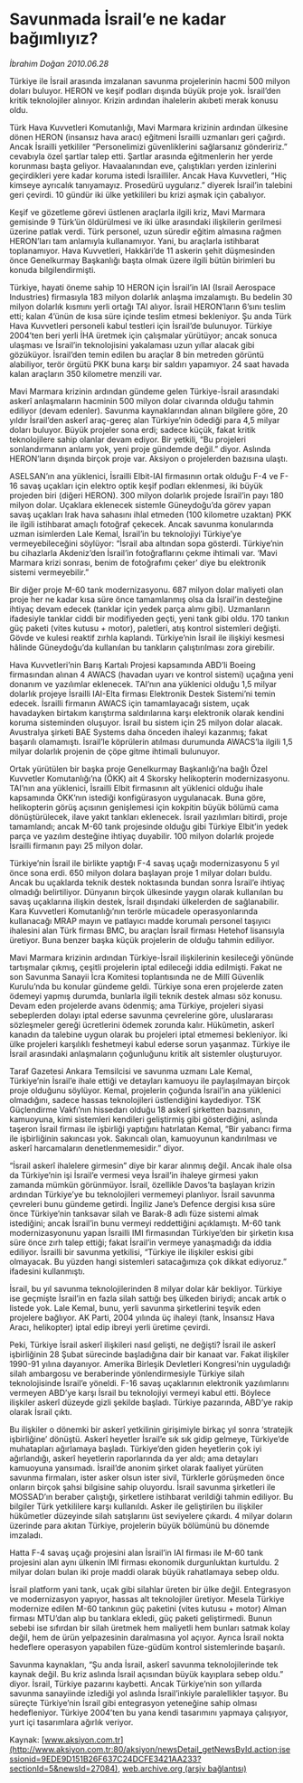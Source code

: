 # Savunmada İsrail’e ne kadar bağımlıyız?

*İbrahim Doğan 2010.06.28*

<font class="agenda2NewsSpot">
 Türkiye ile İsrail arasında imzalanan savunma projelerinin hacmi 500 milyon doları buluyor. HERON ve keşif podları dışında büyük proje yok. İsrail’den kritik teknolojiler alınıyor. Krizin ardından ihalelerin akıbeti merak konusu oldu.
</font>
<font class="newsDetail">
 <p>
  <p class="MsoNormal">
   Türk Hava Kuvvetleri Komutanlığı, Mavi Marmara krizinin ardından ülkesine dönen HERON (insansız hava aracı) eğitmeni İsrailli uzmanları geri çağırdı. Ancak İsrailli yetkililer “Personelimizi güvenliklerini sağlarsanız göndeririz.” cevabıyla özel şartlar talep etti. Şartlar arasında eğitmenlerin her yerde korunması başta geliyor. Havaalanından eve, çalıştıkları yerden izinlerini geçirdikleri yere kadar koruma istedi İsrailliler. Ancak Hava Kuvvetleri, “Hiç kimseye ayrıcalık tanıyamayız. Prosedürü uygularız.” diyerek İsrail’in talebini geri çevirdi. 10 gündür iki ülke yetkilileri bu krizi aşmak için çabalıyor.
  </p>
  <p class="MsoNormal">
   Keşif ve gözetleme görevi üstlenen araçlarla ilgili kriz, Mavi Marmara gemisinde 9 Türk’ün öldürülmesi ve iki ülke arasındaki ilişkilerin gerilmesi üzerine patlak verdi. Türk personel, uzun süredir eğitim almasına rağmen HERON’ları tam anlamıyla kullanamıyor. Yani, bu araçlarla istihbarat toplanamıyor. Hava Kuvvetleri, Hakkâri’de 11 askerin şehit düşmesinden önce Genelkurmay Başkanlığı başta olmak üzere ilgili bütün birimleri bu konuda bilgilendirmişti.
  </p>
  <p class="MsoNormal">
   Türkiye, hayati öneme sahip 10 HERON için İsrail’in IAI (Israil Aerospace Industries) firmasıyla 183 milyon dolarlık anlaşma imzalamıştı. Bu bedelin 30 milyon dolarlık kısmını yerli ortağı TAI alıyor. İsrail HERON’ların 6’sını teslim etti; kalan 4’ünün de kısa süre içinde teslim etmesi bekleniyor. Şu anda Türk Hava Kuvvetleri personeli kabul testleri için İsrail’de bulunuyor. Türkiye 2004’ten beri yerli İHA üretmek için çalışmalar yürütüyor; ancak sonuca ulaşması ve İsrail’in teknolojisini yakalaması uzun yıllar alacak gibi gözüküyor. İsrail’den temin edilen bu araçlar 8 bin metreden görüntü alabiliyor, terör örgütü PKK buna karşı bir saldırı yapamıyor. 24 saat havada kalan araçların 350  kilometre menzili var.
  </p>
  <p class="MsoNormal">
   Mavi Marmara krizinin ardından gündeme gelen Türkiye-İsrail arasındaki askerî anlaşmaların hacminin 500 milyon dolar civarında olduğu tahmin ediliyor (devam edenler). Savunma kaynaklarından alınan bilgilere göre, 20 yıldır İsrail’den askerî araç-gereç alan Türkiye’nin ödediği para 4,5 milyar doları buluyor. Büyük projeler sona erdi; sadece küçük, fakat kritik teknolojilere sahip olanlar devam ediyor. Bir yetkili, “Bu projeleri sonlandırmanın anlamı yok, yeni proje gündemde değil.” diyor. Aslında HERON’ların dışında birçok proje var. Aksiyon o projelerden bazısına ulaştı.
  </p>
  <p class="MsoNormal">
   ASELSAN’ın ana yüklenici, İsrailli Elbit-IAI firmasının ortak olduğu F-4 ve F-16 savaş uçakları için elektro optik keşif podları eklenmesi, iki büyük projeden biri (diğeri HERON). 300 milyon dolarlık projede İsrail’in payı 180 milyon dolar. Uçaklara eklenecek sistemle Güneydoğu’da görev yapan savaş uçakları Irak hava sahasını ihlal etmeden (100 kilometre uzaktan) PKK ile ilgili istihbarat amaçlı fotoğraf çekecek. Ancak savunma konularında uzman isimlerden Lale Kemal, İsrail’in bu teknolojiyi Türkiye’ye vermeyebileceğini söylüyor: “İsrail aba altından sopa gösterdi. Türkiye’nin bu cihazlarla Akdeniz’den İsrail’in fotoğraflarını çekme ihtimali var. ‘Mavi Marmara krizi sonrası, benim de fotoğrafımı çeker’ diye bu elektronik sistemi vermeyebilir.”
  </p>
  <p class="MsoNormal">
   Bir diğer proje M-60 tank modernizasyonu. 687 milyon dolar maliyeti olan proje her ne kadar kısa süre önce tamamlanmış olsa da İsrail’in desteğine ihtiyaç devam edecek (tanklar için yedek parça alımı gibi). Uzmanların ifadesiyle tanklar ciddi bir modifiyeden geçti, yeni tank gibi oldu. 170 tankın güç paketi (vites kutusu + motor), paletleri, atış kontrol sistemleri değişti. Gövde ve kulesi reaktif zırhla kaplandı. Türkiye’nin İsrail ile ilişkiyi kesmesi hâlinde Güneydoğu’da kullanılan bu tankların çalıştırılması zora girebilir.
  </p>
  <p class="MsoNormal">
   Hava Kuvvetleri’nin Barış Kartalı Projesi kapsamında ABD’li Boeing firmasından alınan 4 AWACS (havadan uyarı ve kontrol sistemi) uçağına yeni donanım ve yazılımlar eklenecek. TAI’nın ana yüklenici olduğu 1,5 milyar dolarlık projeye İsrailli IAI-Elta firması Elektronik Destek Sistemi’ni temin edecek. İsrailli firmanın AWACS için tamamlayacağı sistem, uçak havadayken birtakım karıştırma saldırılarına karşı elektronik olarak kendini koruma sisteminden oluşuyor. İsrail bu sistem için 25 milyon dolar alacak. Avustralya şirketi BAE Systems daha önceden ihaleyi kazanmış; fakat başarılı olamamıştı. İsrail’le köprülerin atılması durumunda AWACS’la ilgili 1,5 milyar dolarlık projenin de çöpe gitme ihtimali bulunuyor.
  </p>
  <p class="MsoNormal">
   Ortak yürütülen bir başka proje Genelkurmay Başkanlığı’na bağlı Özel Kuvvetler Komutanlığı’na (ÖKK) ait 4 Skorsky helikopterin modernizasyonu. TAI’nın ana yüklenici, İsrailli Elbit firmasının alt yüklenici olduğu ihale kapsamında ÖKK’nın istediği konfigürasyon uygulanacak. Buna göre, helikopterin görüş açısının genişlemesi için kokpitin büyük bölümü cama dönüştürülecek, ilave yakıt tankları eklenecek. İsrail yazılımları bitirdi, proje tamamlandı; ancak M-60 tank projesinde olduğu gibi Türkiye Elbit’in yedek parça ve yazılım desteğine ihtiyaç duyabilir. 100 milyon dolarlık projede İsrailli firmanın payı 25 milyon dolar.
  </p>
  <p class="MsoNormal">
   Türkiye’nin İsrail ile birlikte yaptığı F-4 savaş uçağı modernizasyonu 5 yıl önce sona erdi. 650 milyon dolara başlayan proje 1 milyar doları buldu. Ancak bu uçaklarda teknik destek noktasında bundan sonra İsrail’e ihtiyaç olmadığı belirtiliyor. Dünyanın birçok ülkesinde yaygın olarak kullanılan bu savaş uçaklarına ilişkin destek, İsrail dışındaki ülkelerden de sağlanabilir. Kara Kuvvetleri Komutanlığı’nın terörle mücadele operasyonlarında kullanacağı MRAP mayın ve patlayıcı madde korumalı personel taşıyıcı ihalesini alan Türk firması BMC, bu araçları İsrail firması Hetehof lisansıyla üretiyor. Buna benzer başka küçük projelerin de olduğu tahmin ediliyor.
  </p>
  <p class="MsoNormal">
   Mavi Marmara krizinin ardından Türkiye-İsrail ilişkilerinin kesileceği yönünde tartışmalar çıkmış, çeşitli projelerin iptal edileceği iddia edilmişti. Fakat ne son Savunma Sanayii İcra Komitesi toplantısında ne de Millî Güvenlik Kurulu’nda bu konular gündeme geldi. Türkiye sona eren projelerde zaten ödemeyi yapmış durumda, bunlarla ilgili teknik destek alması söz konusu. Devam eden projelerde avans ödenmiş; ama Türkiye, projeleri siyasi sebeplerden dolayı iptal ederse savunma çevrelerine göre, uluslararası sözleşmeler gereği ücretlerini ödemek zorunda kalır. Hükûmetin, askerî kanadın da talebine uygun olarak bu projeleri iptal etmemesi bekleniyor. İki ülke projeleri karşılıklı feshetmeyi kabul ederse sorun yaşanmaz. Türkiye ile İsrail arasındaki anlaşmaların çoğunluğunu kritik alt sistemler oluşturuyor.
  </p>
  <p class="MsoNormal">
   Taraf Gazetesi Ankara Temsilcisi ve savunma uzmanı Lale Kemal, Türkiye’nin İsrail’e ihale ettiği ve detayları kamuoyu ile paylaşılmayan birçok proje olduğunu söylüyor. Kemal, projelerin çoğunda İsrail’in ana yüklenici olmadığını, sadece hassas teknolojileri üstlendiğini kaydediyor. TSK Güçlendirme Vakfı’nın hissedarı olduğu 18 askerî şirketten bazısının, kamuoyuna, kimi sistemleri kendileri geliştirmiş gibi gösterdiğini, aslında taşeron İsrail firması ile işbirliği yaptığını hatırlatan Kemal, “Bir yabancı firma ile işbirliğinin sakıncası yok. Sakıncalı olan, kamuoyunun kandırılması ve askerî harcamaların denetlenmemesidir.” diyor.
  </p>
  <p class="MsoNormal">
   “İsrail askerî ihalelere girmesin” diye bir karar alınmış değil. Ancak ihale olsa da Türkiye’nin işi İsrail’e vermesi veya İsrail’in ihaleye girmesi yakın zamanda mümkün görünmüyor. İsrail, özellikle Davos’ta başlayan krizin ardından Türkiye’ye bu teknolojileri vermemeyi planlıyor. İsrail savunma çevreleri bunu gündeme getirdi. İngiliz Jane’s Defence dergisi kısa süre önce Türkiye’nin tanksavar silah ve Barak-8 adlı füze sistemi almak istediğini; ancak İsrail’in bunu vermeyi reddettiğini açıklamıştı. M-60 tank modernizasyonunu yapan İsrailli IMI firmasından Türkiye’den bir şirketin kısa süre önce zırh talep ettiği; fakat İsrail’in vermeye yanaşmadığı da iddia ediliyor. İsrailli bir savunma yetkilisi, “Türkiye ile ilişkiler eskisi gibi olmayacak. Bu yüzden hangi sistemleri satacağımıza çok dikkat ediyoruz.” ifadesini kullanmıştı.
  </p>
  <p class="MsoNormal">
   İsrail, bu yıl savunma teknolojilerinden 8 milyar dolar kâr bekliyor. Türkiye ise geçmişte İsrail’in en fazla silah sattığı beş ülkeden biriydi; ancak artık o listede yok. Lale Kemal, bunu, yerli savunma şirketlerini teşvik eden projelere bağlıyor. AK Parti, 2004 yılında üç ihaleyi (tank, İnsansız Hava Aracı, helikopter) iptal edip ibreyi yerli üretime çevirdi.
  </p>
  <p class="MsoNormal">
   Peki, Türkiye İsrail askerî ilişkileri nasıl gelişti, ne değişti? İsrail ile askerî işbirliğinin 28 Şubat sürecinde başladığına dair bir kanaat var. Fakat ilişkiler 1990-91 yılına dayanıyor. Amerika Birleşik Devletleri Kongresi’nin uyguladığı silah ambargosu ve beraberinde yönlendirmesiyle Türkiye silah teknolojisinde İsrail’e yöneldi. F-16 savaş uçaklarının elektronik yazılımlarını vermeyen ABD’ye karşı İsrail bu teknolojiyi vermeyi kabul etti. Böylece ilişkiler askerî düzeyde gizli şekilde başladı. Türkiye pazarında, ABD’ye rakip olarak İsrail çıktı.
  </p>
  <p class="MsoNormal">
   Bu ilişkiler o dönemki bir askerî yetkilinin girişimiyle birkaç yıl sonra ‘stratejik işbirliğine’ dönüştü. Askerî heyetler İsrail’e sık sık gidip gelmeye, Türkiye’de muhatapları ağırlamaya başladı. Türkiye’den giden heyetlerin çok iyi ağırlandığı, askerî heyetlerin raporlarında da yer aldı; ama detayları kamuoyuna yansımadı. İsrail’de anonim şirket olarak faaliyet yürüten savunma firmaları, ister asker olsun ister sivil, Türklerle görüşmeden önce onların birçok şahsi bilgisine sahip oluyordu. İsrail savunma şirketleri ile MOSSAD’ın beraber çalıştığı, şirketlere istihbarat verildiği tahmin ediliyor. Bu bilgiler Türk yetkililere karşı kullanıldı. Asker ile geliştirilen bu ilişkiler hükûmetler düzeyinde silah satışlarını üst seviyelere çıkardı. 4 milyar doların üzerinde para akıtan Türkiye, projelerin büyük bölümünü bu dönemde imzaladı.
  </p>
  <p class="MsoNormal">
   Hatta F-4 savaş uçağı projesini alan İsrail’in IAI firması ile M-60 tank projesini alan aynı ülkenin IMI firması ekonomik durgunluktan kurtuldu. 2 milyar doları bulan iki proje maddi olarak büyük rahatlamaya sebep oldu.
   <span>
   </span>
  </p>
  <p class="MsoNormal">
   İsrail platform yani tank, uçak gibi silahlar üreten bir ülke değil. Entegrasyon ve modernizasyon yapıyor, hassas alt teknolojiler üretiyor. Mesela Türkiye modernize edilen M-60 tankının güç paketini (vites kutusu + motor) Alman firması MTU’dan alıp bu tanklara ekledi, güç paketi geliştirmedi. Bunun sebebi ise sıfırdan bir silah üretmek hem maliyetli hem bunları satmak kolay değil, hem de ürün yelpazesinin daralmasına yol açıyor. Ayrıca İsrail nokta hedeflere operasyon yapabilen füze-güdüm kontrol sistemlerinde başarılı.
  </p>
  <p class="MsoNormal">
   Savunma kaynakları, “Şu anda İsrail, askerî savunma teknolojilerinde tek kaynak değil. Bu kriz aslında İsrail açısından büyük kayıplara sebep oldu.” diyor. İsrail, Türkiye pazarını kaybetti. Ancak Türkiye’nin son yıllarda savunma sanayiinde izlediği yol aslında İsrail’inkiyle paralellikler taşıyor. Bu süreçte Türkiye’nin İsrail gibi entegrasyon yeteneğine sahip olması hedefleniyor. Türkiye 2004’ten bu yana kendi tasarımını yapmaya çalışıyor, yurt içi tasarımlara ağırlık veriyor.
  </p>
 </p>
</font>

Kaynak: [www.aksiyon.com.tr](http://www.aksiyon.com.tr:80/aksiyon/newsDetail_getNewsById.action;jsessionid=9EDE9D151B26F637C24DCFE3421AA233?sectionId=5&newsId=27084), [web.archive.org (arşiv bağlantısı)](http://web.archive.org/web/20100704053737/http://www.aksiyon.com.tr:80/aksiyon/newsDetail_getNewsById.action;jsessionid=9EDE9D151B26F637C24DCFE3421AA233?sectionId=5&newsId=27084)
